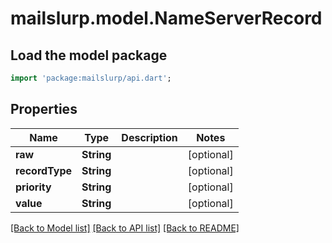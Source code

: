 # mailslurp.model.NameServerRecord

## Load the model package
```dart
import 'package:mailslurp/api.dart';
```

## Properties
Name | Type | Description | Notes
------------ | ------------- | ------------- | -------------
**raw** | **String** |  | [optional] 
**recordType** | **String** |  | [optional] 
**priority** | **String** |  | [optional] 
**value** | **String** |  | [optional] 

[[Back to Model list]](../README#documentation-for-models) [[Back to API list]](../README#documentation-for-api-endpoints) [[Back to README]](../README)


